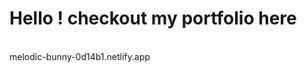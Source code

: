 <h1> Hello ! checkout my portfolio here</h1> <br>
<div style="cursor:pointer">
  melodic-bunny-0d14b1.netlify.app
</div>


